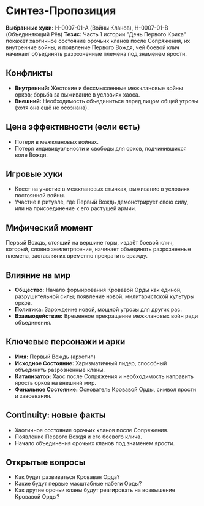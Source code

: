 # Синтез-Пропозиция

**Выбранные хуки:** H-0007-01-A (Войны Кланов), H-0007-01-B (Объединяющий Рёв)
**Тезис:** Часть 1 истории "День Первого Крика" покажет хаотичное состояние орочьих кланов после Сопряжения, их внутренние войны, и появление Первого Вождя, чей боевой клич начинает объединять разрозненные племена под знаменем ярости.


## Конфликты
- **Внутренний:** Жестокие и бессмысленные межклановые войны орков; борьба за выживание в условиях хаоса.
- **Внешний:** Необходимость объединиться перед лицом общей угрозы (хотя она ещё не осознана).

## Цена эффективности (если есть)
- Потери в межклановых войнах.
- Потеря индивидуальности и свободы для орков, подчинившихся воле Вождя.

## Игровые хуки
- Квест на участие в межклановых стычках, выживание в условиях постоянной войны.
- Участие в ритуале, где Первый Вождь демонстрирует свою силу, или на присоединение к его растущей армии.

## Мифический момент
Первый Вождь, стоящий на вершине горы, издаёт боевой клич, который, словно землетрясение, начинает объединять разрозненные племена, заставляя их временно прекратить вражду.

## Влияние на мир
- **Общество:** Начало формирования Кровавой Орды как единой, разрушительной силы; появление новой, милитаристской культуры орков.
- **Политика:** Зарождение новой, мощной угрозы для других рас.
- **Взаимодействие:** Временное прекращение межклановых войн ради объединения.


## Ключевые персонажи и арки
- **Имя:** Первый Вождь (архетип)
- **Исходное Состояние:** Харизматичный лидер, способный объединить разрозненные кланы.
- **Катализатор:** Хаос после Сопряжения и необходимость направить ярость орков на внешний мир.
- **Финальное Состояние:** Основатель Кровавой Орды, символ ярости и завоевания.

## Continuity: новые факты
- Хаотичное состояние орочьих кланов после Сопряжения.
- Появление Первого Вождя и его боевого клича.
- Начало объединения орочьих кланов под знаменем ярости.

## Открытые вопросы
- Как будет развиваться Кровавая Орда?
- Какие будут первые масштабные набеги Орды?
- Как другие орочьи кланы будут реагировать на возвышение Кровавой Орды?
